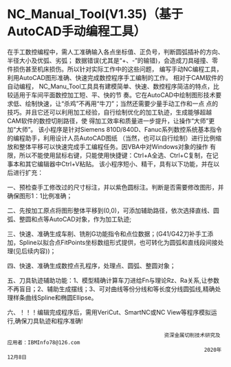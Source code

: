 
# NC_Manual_Tool(V1.35)（基于AutoCAD手动编程工具）

   在手工数控编程中，需人工准确输入各点坐标值、正负号，判断圆弧插补的方向、半径大小及优弧、劣弧； 数据错误(尤其是“+、-”的输错)，会造成刀具碰撞、零件损伤甚至机床损伤。所以针对实际工作中的这些问题， 编写手动NC编程工具，利用AutoCAD图形准确、快速完成数控程序手工编制的工作。
   相对于CAM软件的自动编程， NC_Manu_Tool工具具有建模简单、快速、数控程序简洁的特点，比较适用于车间平面数控加工短、平、快的节 奏。它在AutoCAD中绘制图形技术要求低、绘制快速，让“杀鸡”不再用“牛刀”；当然还需要少量手动工作和一点 点的技巧。并且它还可以利用加工经验，自行绘制优化的加工轨迹，生成能够超越CAM软件的数控切削路径，使 得加工效率和质量进一步提升，让操作“大师”更加“大师”。
   该小程序是针对Siemens 810D/840D、Fanuc系列数控系统基本指令的编程助手，利用设计人员AutoCAD图纸 （当然，也可以自行绘制）进行比例缩放和整体平移可以快速完成手工编程任务。因VBA中对Windows对象的操作 有限，所以不能使用鼠标右键，只能使用快捷键：Ctrl+A全选、Ctrl+C复制，在记事本和其它编辑器中Ctrl+V粘贴。 该小程序短小、精干，具有以下功能，并在以后进行扩充：

一、预检查手工修改过的尺寸标注，并以紫色圆标注。判断是否需要修改图形，并确保图形1：1比例准确；

二、先按加工原点将图形整体平移到(0,0)，可添加辅助路径，依次选择直线、圆弧、整圆和点等AutoCAD对象，作为加工轨迹;

三、快速、准确生成车削、铣削G功能指令和点位数据；(G41/G42刀补手工添加，Spline以拟合点FitPoints坐标数组形式提供，也可转化为圆弧和直线段间接处理(见后续内容))；

四、快速、准确生成数控点孔程序，处理点、圆弧、整圆对象；

五、刀具轨迹辅助功能：1、模型精确计算车刀进给Fn与理论Rz、Ra关系,让参数不再盲目；2、辅助生成摆线；3、可对曲线等份分线和等长度分线圆弧线,精确处理样条曲线Spline和椭圆Ellipse。

六、！！！编辑完成程序后，需用VeriCut、SmartNC或NC View等程序模拟运行,确保刀具轨迹和程序准确!

                                                       资深金属切削技术研究及应用者：IBMInfo78@126.com
                                                                    2020年12月8日
